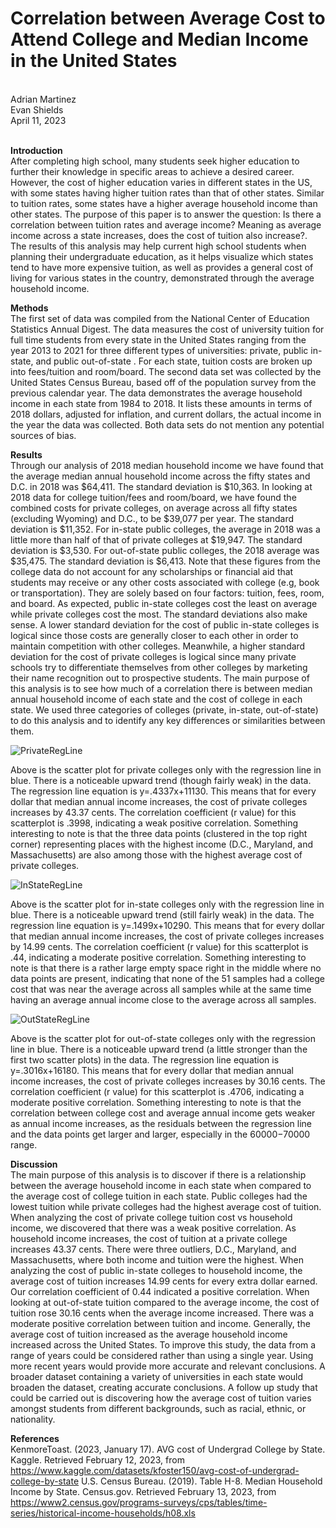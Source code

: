 # Correlation between Average Cost to Attend College and Median Income in the United States
<br>Adrian Martinez 
<br>Evan Shields
<br>April 11, 2023<br><br>

**Introduction**<br>
After completing high school, many students seek higher education to further their knowledge in specific areas to achieve a desired career. However, the cost of higher education varies in different states in the US, with some states having higher tuition rates than that of other states. Similar to tuition rates, some states have a higher average household income than other states. 
The purpose of this paper is to answer the question: Is there a correlation between tuition rates and average income? Meaning as average income across a state increases, does the cost of tuition also increase?. The results of this analysis may help current high school students when planning their undergraduate education, as it helps visualize which states  tend to have more expensive tuition, as well as provides a general cost of living for various states in the country, demonstrated through the average household income. 

**Methods**<br>
The first set of data was compiled from the National Center of Education Statistics Annual Digest. The data measures the cost of university tuition for full time students from every state in the United States ranging from the year 2013 to 2021 for three different types of  universities: private, public in-state, and public out-of-state . For each state, tuition costs are broken up into fees/tuition and room/board. 
The second data set was collected by the United States Census Bureau, based off of the population survey from the previous calendar year. The data demonstrates the average household income in each state from 1984 to 2018. It lists these amounts in terms of 2018 dollars, adjusted for inflation, and current dollars, the actual income in the year the data was collected.
Both data sets do not mention any potential sources of bias. 

**Results**<br>
Through our analysis of 2018 median household income we have found that the average median annual household income across the fifty states and D.C. in 2018 was $64,411. The standard deviation is $10,363. In looking at 2018 data for college tuition/fees and room/board, we have found the combined costs for private colleges, on average across all fifty states (excluding Wyoming) and D.C., to be $39,077 per year. The standard deviation is $11,352. For in-state public colleges, the average in 2018 was a little more than half of that of private colleges at $19,947. The standard deviation is $3,530. For out-of-state public colleges, the 2018 average was $35,475. The standard deviation is $6,413. Note that these figures from the college data do not account for any scholarships or financial aid that students may receive or any other costs associated with college (e.g, book or transportation). They are solely based on four factors: tuition, fees, room, and board. 
As expected, public in-state colleges cost the least on average while private colleges cost the most. The standard deviations also make sense. A lower standard deviation for the cost of public in-state colleges is logical since those costs are generally closer to each other in order to maintain competition with other colleges. Meanwhile, a higher standard deviation for the cost of private colleges is logical since many private schools try to differentiate themselves from other colleges by marketing their name recognition out to prospective students. The main purpose of this analysis is to see how much of a correlation there is between median annual household income of each state and the cost of college in each state. We used three categories of colleges (private, in-state, out-of-state) to do this analysis and to identify any key differences or similarities between them.          

![PrivateRegLine](https://github.com/Efws777/DATA363-Project/assets/54644399/2a0a41d9-6734-4c13-9e6b-c64039b58bad)
 
Above is the scatter plot for private colleges only with the regression line in blue. There is a noticeable upward trend (though fairly weak) in the data. The regression line equation is y=.4337x+11130. This means that for every dollar that median annual income increases, the cost of private colleges increases by 43.37 cents. The correlation coefficient (r value) for this scatterplot is .3998, indicating a weak positive correlation. Something interesting to note is that the three data points (clustered in the top right corner) representing places with the highest income (D.C., Maryland, and Massachusetts) are also among those with the highest average cost of private colleges.

![InStateRegLine](https://github.com/Efws777/DATA363-Project/assets/54644399/d27502f0-0bd4-4754-9807-c5c6654077ad)

Above is the scatter plot for in-state colleges only with the regression line in blue. There is a noticeable upward trend (still fairly weak) in the data. The regression line equation is y=.1499x+10290. This means that for every dollar that median annual income increases, the cost of private colleges increases by 14.99 cents. The correlation coefficient (r value) for this scatterplot is .44, indicating a moderate positive correlation. Something interesting to note is that there is a rather large empty space right in the middle where no data points are present, indicating that none of the 51 samples had a college cost that was near the average across all samples while at the same time having an average annual income close to the average across all samples.

![OutStateRegLine](https://github.com/Efws777/DATA363-Project/assets/54644399/24c17420-1a5a-4d34-b040-79041920af17)

Above is the scatter plot for out-of-state colleges only with the regression line in blue. There is a noticeable upward trend (a little stronger than the first two scatter plots) in the data. The regression line equation is y=.3016x+16180. This means that for every dollar that median annual income increases, the cost of private colleges increases by 30.16 cents. The correlation coefficient (r value) for this scatterplot is .4706, indicating a moderate positive correlation. Something interesting to note is that the correlation between college cost and average annual income gets weaker as annual income increases, as the residuals between the regression line and the data points get larger and larger, especially in the $60000-$70000 range.

**Discussion**<br>
The main purpose of this analysis is to discover if there is a relationship between the average household income in each state when compared to the average cost of college tuition in each state. Public colleges had the lowest tuition while private colleges had the highest average cost of tuition. When analyzing the cost of private college tuition cost vs household income, we discovered that there was a weak positive correlation. As household income increases, the cost of tuition at a private college increases 43.37 cents. There were three outliers, D.C., Maryland, and Massachusetts, where both income and tuition were the highest. When analyzing the cost of public in-state colleges to household income, the average cost of tuition increases 14.99 cents for every extra dollar earned. Our correlation coefficient of 0.44 indicated a positive correlation. When looking at out-of-state tuition compared to the average income, the cost of tuition rose 30.16 cents when the average income increased. There was a moderate positive correlation between tuition and income. Generally, the average cost of tuition increased as the average household income increased across the United States. 
To improve this study, the data from a range of years could be considered rather than using a single year. Using more recent years would provide more accurate and relevant conclusions. A broader dataset containing a variety of universities in each state would broaden the dataset, creating accurate conclusions. A follow up study that could be carried out is discovering how the average cost of tuition varies amongst students from different backgrounds, such as racial, ethnic, or  nationality. 





**References**<br> 
KenmoreToast. (2023, January 17). AVG cost of Undergrad College by State. Kaggle. Retrieved 
February 12, 2023, from https://www.kaggle.com/datasets/kfoster150/avg-cost-of-undergrad-college-by-state 
U.S. Census Bureau. (2019). Table H-8. Median Household Income by State. Census.gov. Retrieved February 13, 2023, from https://www2.census.gov/programs-surveys/cps/tables/time-series/historical-income-households/h08.xls
